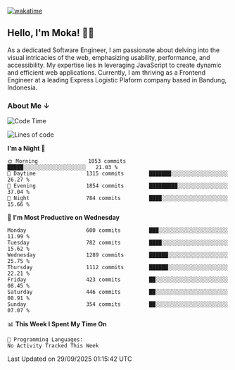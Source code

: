 [![wakatime](https://wakatime.com/badge/user/af9abd23-dba3-4dbe-973c-b045a9417a55.svg?style=social)](https://wakatime.com/@af9abd23-dba3-4dbe-973c-b045a9417a55)
## Hello, I'm Moka! 👋🏼


As a dedicated Software Engineer, I am passionate about delving into the visual intricacies of the web, emphasizing usability, performance, and accessibility. My expertise lies in leveraging JavaScript to create dynamic and efficient web applications. Currently, I am thriving as a Frontend Engineer at a leading Express Logistic Plaform company based in Bandung, Indonesia.

### About Me ↓

<!--START_SECTION:waka-->
![Code Time](http://img.shields.io/badge/Code%20Time-12%2C604%20hrs%205%20mins-blue)

![Lines of code](https://img.shields.io/badge/From%20Hello%20World%20I%27ve%20Written-10.9%20million%20lines%20of%20code-blue)

**I'm a Night 🦉** 

```text
🌞 Morning                1053 commits        █████░░░░░░░░░░░░░░░░░░░░   21.03 % 
🌆 Daytime                1315 commits        ███████░░░░░░░░░░░░░░░░░░   26.27 % 
🌃 Evening                1854 commits        █████████░░░░░░░░░░░░░░░░   37.04 % 
🌙 Night                  784 commits         ████░░░░░░░░░░░░░░░░░░░░░   15.66 % 
```
📅 **I'm Most Productive on Wednesday** 

```text
Monday                   600 commits         ███░░░░░░░░░░░░░░░░░░░░░░   11.99 % 
Tuesday                  782 commits         ████░░░░░░░░░░░░░░░░░░░░░   15.62 % 
Wednesday                1289 commits        ██████░░░░░░░░░░░░░░░░░░░   25.75 % 
Thursday                 1112 commits        ██████░░░░░░░░░░░░░░░░░░░   22.21 % 
Friday                   423 commits         ██░░░░░░░░░░░░░░░░░░░░░░░   08.45 % 
Saturday                 446 commits         ██░░░░░░░░░░░░░░░░░░░░░░░   08.91 % 
Sunday                   354 commits         ██░░░░░░░░░░░░░░░░░░░░░░░   07.07 % 
```


📊 **This Week I Spent My Time On** 

```text
💬 Programming Languages: 
No Activity Tracked This Week
```


 Last Updated on 29/09/2025 01:15:42 UTC
<!--END_SECTION:waka-->
